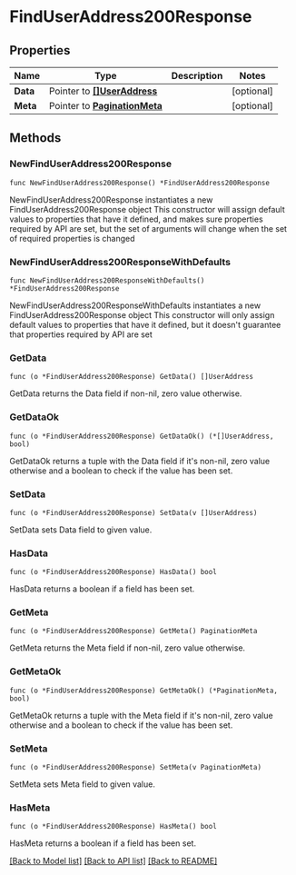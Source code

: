 # FindUserAddress200Response

## Properties

Name | Type | Description | Notes
------------ | ------------- | ------------- | -------------
**Data** | Pointer to [**[]UserAddress**](UserAddress.md) |  | [optional] 
**Meta** | Pointer to [**PaginationMeta**](PaginationMeta.md) |  | [optional] 

## Methods

### NewFindUserAddress200Response

`func NewFindUserAddress200Response() *FindUserAddress200Response`

NewFindUserAddress200Response instantiates a new FindUserAddress200Response object
This constructor will assign default values to properties that have it defined,
and makes sure properties required by API are set, but the set of arguments
will change when the set of required properties is changed

### NewFindUserAddress200ResponseWithDefaults

`func NewFindUserAddress200ResponseWithDefaults() *FindUserAddress200Response`

NewFindUserAddress200ResponseWithDefaults instantiates a new FindUserAddress200Response object
This constructor will only assign default values to properties that have it defined,
but it doesn't guarantee that properties required by API are set

### GetData

`func (o *FindUserAddress200Response) GetData() []UserAddress`

GetData returns the Data field if non-nil, zero value otherwise.

### GetDataOk

`func (o *FindUserAddress200Response) GetDataOk() (*[]UserAddress, bool)`

GetDataOk returns a tuple with the Data field if it's non-nil, zero value otherwise
and a boolean to check if the value has been set.

### SetData

`func (o *FindUserAddress200Response) SetData(v []UserAddress)`

SetData sets Data field to given value.

### HasData

`func (o *FindUserAddress200Response) HasData() bool`

HasData returns a boolean if a field has been set.

### GetMeta

`func (o *FindUserAddress200Response) GetMeta() PaginationMeta`

GetMeta returns the Meta field if non-nil, zero value otherwise.

### GetMetaOk

`func (o *FindUserAddress200Response) GetMetaOk() (*PaginationMeta, bool)`

GetMetaOk returns a tuple with the Meta field if it's non-nil, zero value otherwise
and a boolean to check if the value has been set.

### SetMeta

`func (o *FindUserAddress200Response) SetMeta(v PaginationMeta)`

SetMeta sets Meta field to given value.

### HasMeta

`func (o *FindUserAddress200Response) HasMeta() bool`

HasMeta returns a boolean if a field has been set.


[[Back to Model list]](../README.md#documentation-for-models) [[Back to API list]](../README.md#documentation-for-api-endpoints) [[Back to README]](../README.md)



